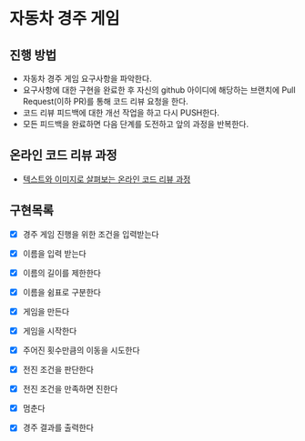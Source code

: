 # 자동차 경주 게임
## 진행 방법
* 자동차 경주 게임 요구사항을 파악한다.
* 요구사항에 대한 구현을 완료한 후 자신의 github 아이디에 해당하는 브랜치에 Pull Request(이하 PR)를 통해 코드 리뷰 요청을 한다.
* 코드 리뷰 피드백에 대한 개선 작업을 하고 다시 PUSH한다.
* 모든 피드백을 완료하면 다음 단계를 도전하고 앞의 과정을 반복한다.

## 온라인 코드 리뷰 과정
* [텍스트와 이미지로 살펴보는 온라인 코드 리뷰 과정](https://github.com/next-step/nextstep-docs/tree/master/codereview)

## 구현목록
- [x] 경주 게임 진행을 위한 조건을 입력받는다
- [x] 이름을 입력 받는다 
- [x] 이름의 길이를 제한한다
- [x] 이름을 쉼표로 구분한다
- [x] 게임을 만든다
- [x] 게임을 시작한다
- [x] 주어진 횟수만큼의 이동을 시도한다
- [x] 전진 조건을 판단한다
- [x] 전진 조건을 만족하면 진한다
- [x] 멈춘다
- [x] 경주 결과를 출력한다

